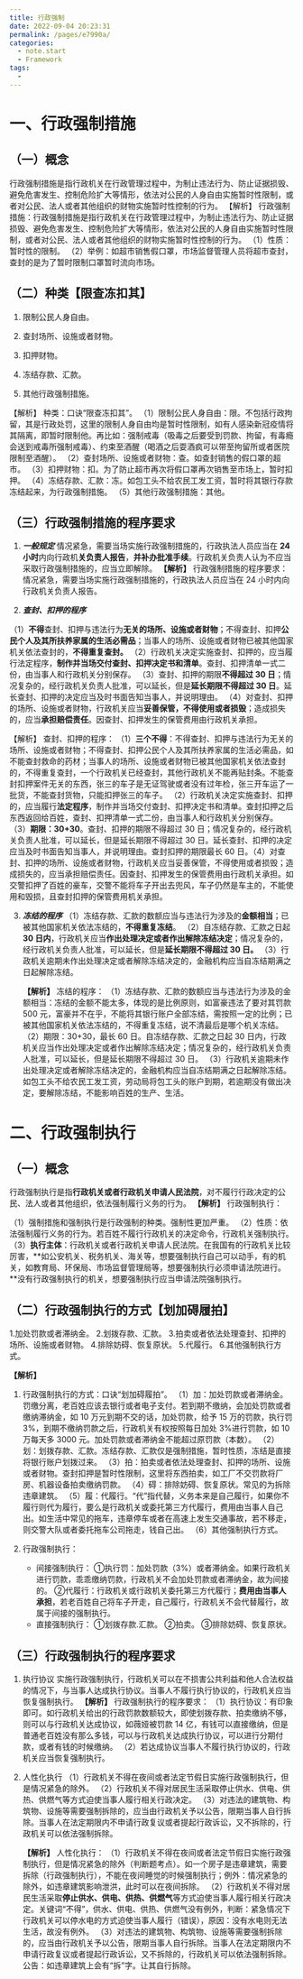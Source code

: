 ```yaml
---
title: 行政强制
date: 2022-09-04 20:23:31
permalink: /pages/e7990a/
categories:
  - note.start
  - Framework
tags:
  - 
---
```

# 一、行政强制措施
## （一）概念
行政强制措施是指行政机关在行政管理过程中，为制止违法行为、防止证据损毁、避免危害发生、控制危险扩大等情形，依法对公民的人身自由实施暂时性限制，或者对公民、法人或者其他组织的财物实施暂时性控制的行为。
【解析】
行政强制措施：行政强制措施是指行政机关在行政管理过程中，为制止违法行为、防止证据损毁、避免危害发生、控制危险扩大等情形，依法对公民的人身自由实施暂时性限制，或者对公民、法人或者其他组织的财物实施暂时性控制的行为。
（1）性质：暂时性的限制。
（2）举例：如超市销售假口罩，市场监督管理人员将超市查封，查封的是为了暂时限制口罩暂时流向市场。



## （二）种类【限查冻扣其】
1. 限制公民人身自由。

2. 查封场所、设施或者财物。

3. 扣押财物。

4. 冻结存款、汇款。

5. 其他行政强制措施。

【解析】
种类：口诀“限查冻扣其”。
（1）限制公民人身自由：限。不包括行政拘留，其是行政处罚，这里的限制人身自由均是暂时性限制，如有人感染新冠疫情将其隔离，即暂时限制他。再比如：强制戒毒（吸毒之后要受到罚款、拘留，有毒瘾会送到戒毒所强制戒毒）、约束至酒醒（喝酒之后耍酒疯可以带至拘留所或者医院限制至酒醒）。
（2）查封场所、设施或者财物：查。如查封销售的假口罩的超市。
（3）扣押财物：扣。为了防止超市再次将假口罩再次销售至市场上，暂时扣押。
（4）冻结存款、汇款：冻。如包工头不给农民工发工资，暂时将其银行存款冻结起来，为行政强制措施。
（5）其他行政强制措施：其他。
## （三）行政强制措施的程序要求
1. ***一般规定***
   情况紧急，需要当场实施行政强制措施的，行政执法人员应当在 **24 小时**内向行政机**关负责人报告**，**并补办批准手续**。行政机关负责人认为不应当采取行政强制措施的，应当立即解除。
   **【解析】**
   行政强制措施的程序要求：情况紧急，需要当场实施行政强制措施的，行政执法人员应当在 24 小时内向行政机关负责人报告。

2. ***查封、扣押的程序***

（1）**不得**查封、扣押与违法行为**无关的场所、设施或者财物**；不得查封、扣押**公民个人及其所扶养家属的生活必需品**；当事人的场所、设施或者财物已被其他国家机关依法查封的，**不得重复查封。**
（2）行政机关决定实施查封、扣押的，应当履行法定程序，**制作并当场交付查封、扣押决定书和清单**。查封、扣押清单一式二份，由当事人和行政机关分别保存。
（3）查封、扣押的期限**不得超过 30 日**；情况复杂的，经行政机关负责人批准，可以延长，但是**延长期限不得超过 30 日**。延长查封、扣押的决定应当及时书面告知当事人，并说明理由。
（4）对查封、扣押的场所、设施或者财物，行政机关应当**妥善保管，不得使用或者损毁**；造成损失的，应当**承担赔偿责任**。因查封、扣押发生的保管费用由行政机关承担。

【解析】
查封、扣押的程序：
（1）**三个不得**：不得查封、扣押与违法行为无关的场所、设施或者财物；不得查封、扣押公民个人及其所扶养家属的生活必需品，如不能查封救命的药材；当事人的场所、设施或者财物已被其他国家机关依法查封的，不得重复查封，一个行政机关已经查封，其他行政机关不能再贴封条。不能查封扣押案件无关的东西，张三的车子是无证驾驶或者没有过年检，张三开车运了一批货，不能查封货物，只能扣押张三的车子。
（2）行政机关决定实施查封、扣押的，应当履行**法定程序**，制作并当场交付查封、扣押决定书和清单。查封扣押之后东西返回给百姓，查封、扣押清单一式二份，由当事人和行政机关分别保存。
（3）**期限：30+30**。查封、扣押的期限不得超过 30 日；情况复杂的，经行政机关负责人批准，可以延长，但是延长期限不得超过 30 日。延长查封、扣押的决定应当及时书面告知当事人，并说明理由。查封扣押的期限最长 60 日。（4）对查封、扣押的场所、设施或者财物，行政机关应当妥善保管，不得使用或者损毁；造成损失的，应当承担赔偿责任。因查封、扣押发生的保管费用由行政机关承担。如交警扣押了百姓的豪车，交警不能将车子开出去兜风，车子仍然是车主的，不能使用和毁损，且查封扣押的保管费用机关承担。

3. ***冻结的程序***
   （1）冻结存款、汇款的数额应当与违法行为涉及的**金额相当**；已被其他国家机关依法冻结的，**不得重复冻结**。
   （2）自冻结存款、汇款之日起 **30 日内**，行政机关应当**作出处理决定或者作出解除冻结决定**；情况复杂的，经行政机关负责人批准，可以延长，但是**延长期限不得超过 30 日。**
   （3）行政机关逾期未作出处理决定或者解除冻结决定的，金融机构应当自冻结期满之日起解除冻结。

   **【解析】**
   冻结的程序：
   （1）冻结存款、汇款的数额应当与违法行为涉及的金额相当：冻结的金额不能太多，体现的是比例原则，如富豪违法了要对其罚款 500 元，富豪并不在乎，不能将其银行账户全部冻结，需按照一定的比例；已被其他国家机关依法冻结的，不得重复冻结，说不清最后是哪个机关冻结。
   （2）期限：30+30，最长 60 日。自冻结存款、汇款之日起 30 日内，行政机关应当作出处理决定或者作出解除冻结决定；情况复杂的，经行政机关负责人批准，可以延长，但是延长期限不得超过 30 日。
   （3）行政机关逾期未作出处理决定或者解除冻结决定的，金融机构应当自冻结期满之日起解除冻结。如包工头不给农民工发工资，劳动局将包工头的账户到期，若逾期没有做出决定，要解除冻结，不能影响百姓的生产、生活。

# 二、行政强制执行
## （一）概念
行政强制执行是指**行政机关或者行政机关申请人民法院**，对不履行行政决定的公民、法人或者其他组织，依法强制履行义务的行为。
**【解析】**
行政强制执行：

（1）强制措施和强制执行是行政强制的种类。强制性更加严重。
（2）性质：依法强制履行义务的行为。若百姓不履行行政机关的决定命令，行政机关强制执行。
（3）**执行主体**：行政机关或者行政机关申请人民法院。在我国有的行政机关比较厉害，**如公安机关、税务机关、海关等，想要强制执行自己可以动手，有的机关，如教育局、环保局、市场监督管理局等，想要强制执行必须申请法院进行。**没有行政强制执行的机关，想要强制执行应当申请法院强制执行。

## （二）行政强制执行的方式【划加碍履拍】
1.加处罚款或者滞纳金。
2.划拨存款、汇款。
3.拍卖或者依法处理查封、扣押的场所、设施或者财物。
4.排除妨碍、恢复原状。
5.代履行。
6.其他强制执行方式。

**【解析】**

1. 行政强制执行的方式：口诀“划加碍履拍”。
   （1）加：加处罚款或者滞纳金。罚缴分离，老百姓应该去银行或者电子支付。若到期不缴纳，会加处罚款或者缴纳滞纳金，如 10 万元到期不交的话，加处罚款，给予 15 万的罚款，执行罚 3%，到期不缴纳罚款之后，行政机关有权按照每日加处 3%进行罚款，如 10 万每天多 3000 元。加处罚款或者滞纳金不能超过原罚款（本数）。
   （2）划：划拨存款、汇款。冻结存款、汇款仅是强制措施，暂时性质，冻结是直接将银行账户划拨过来。
   （3）拍：拍卖或者依法处理查封、扣押的场所、设施或者财物。查封扣押是暂时性限制，这里将东西拍卖，如工厂不交罚款将厂房、机器设备拍卖缴纳罚款。
   （4）碍：排除妨碍、恢复原状。常见的为拆除违章建筑。
   （5）履：代履行。“代”指代替，义务本来是自己履行，如果你不履行则代为履行，要么是行政机关或委托第三方代履行，费用由当事人自己出。如生活中常见的拖车，违章停车或者在高速上发生交通事故，若不移走，则交警大队或者委托拖车公司拖走，钱自己出。
   （6）其他强制执行方式。

2. 行政强制执行：
   - 间接强制执行：
     ①执行罚：加处罚款（3%）或者滞纳金。如果行政机关进行罚款，乖乖缴纳罚款，行政机关不会加处罚款或者滞纳金，故为间接的。
     ②代履行：行政机关或行政机关委托第三方代履行；**费用由当事人承担**，若老百姓自己将车子开走，自己履行，行政机关不会代替履行，故属于间接的强制执行。
   - 直接强制执行：
     ①划拨存款.汇款。
     ②拍卖。
     ③排除妨碍、恢复原状。

## （三）行政强制执行的程序要求
1. 执行协议
   实施行政强制执行，行政机关可以在不损害公共利益和他人合法权益的情况下，与当事人达成执行协议。当事人不履行执行协议的，行政机关应当恢复强制执行。
   **【解析】**
   行政强制执行的程序要求：
   （1）执行协议：有印象即可。如行政机关给出的行政罚款数额较大，即使划拨存款、拍卖缴纳不够，则可以与行政机关达成协议，如薇娅被罚款 14 亿，有钱可以直接缴纳，但是普通老百姓没有那么多钱，可以与行政机关达成执行协议，可以进行分期付款，或者有钱的时候缴纳。
   （2）若达成协议当事人不履行执行协议的，行政机关应当恢复强制执行。

2. 人性化执行
   （1）行政机关不得在夜间或者法定节假日实施行政强制执行，但是情况紧急的除外。
   （2）行政机关不得对居民生活采取停止供水、供电、供热、供燃气等方式迫使当事人履行相关行政决定。
   （3）对违法的建筑物、构筑物、设施等需要强制拆除的，应当由行政机关予以公告，限期当事人自行拆除。当事人在法定期限内不申请行政复议或者提起行政诉讼，又不拆除的，行政机关可以依法强制拆除。

   **【解析】**
   人性化执行：
   （1）行政机关不得在夜间或者法定节假日实施行政强制执行，但是情况紧急的除外（判断题考点）。如一个房子是违章建筑，需要拆除（行政强制执行），不能在夜间睡觉的时候强制执行；例外：情况紧急的除外，如违章建筑影响泄洪，此时可以在夜间拆除。
   （2）行政机关不得对居民生活采取**停止供水、供电、供热、供燃气**等方式迫使当事人履行相关行政决定。关键词“不得”，供水、供电、供热、供燃气没有例外，判断：紧急情况下行政机关可以停水电的方式迫使当事人履行（错误），原因：没有水电则无法生活，故没有例外。
   （3）对违法的建筑物、构筑物、设施等需要强制拆除的，应当由行政机关予以公告，限期当事人自行拆除。当事人在法定期限内不申请行政复议或者提起行政诉讼，又不拆除的，行政机关可以依法强制拆除。公告：如违章建筑上会有“拆”字。让其自行拆除。